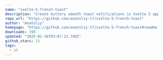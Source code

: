 ```yaml
---
name: "svelte-5-french-toast"
description: "Create buttery smooth toast notifications in Svelte 5 apps."
repo_url: "https://github.com/anatoliy-t7/svelte-5-french-toast"
author: "Anatoliy"
homepage: "https://github.com/anatoliy-t7/svelte-5-french-toast#readme"
downloads: 398
updated: "2025-01-16T03:07:23.749Z"
github_stars: 11
tags: 
  - ui
---
```

